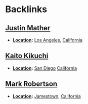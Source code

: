 
# Backlinks
## [Justin Mather](<Justin Mather.md>)
- **[Location](<Location.md>):** [Los Angeles](<Los Angeles.md>), [California](<California.md>)

## [Kaito Kikuchi](<Kaito Kikuchi.md>)
- **[Location](<Location.md>):** [San Diego](<San Diego.md>) [California](<California.md>)

## [Mark Robertson](<Mark Robertson.md>)
- **[Location](<Location.md>):** [Jamestown](<Jamestown.md>), [California](<California.md>)


